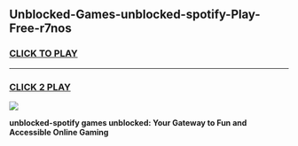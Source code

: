 
## Unblocked-Games-unblocked-spotify-Play-Free-r7nos
<h3>
<a href="https://premium76.site?title=unblocked-spotify&ref=10A">CLICK TO PLAY</a></h3>
<hr>

<h3>
<a href="https://premium76.site?title=unblocked-spotify&ref=10A">CLICK 2 PLAY</a>
  
</h3>

<a href="https://premium76.site?title=unblocked-spotify&ref=10A"><img src="https://clearcache.store/games.png"></a>


**unblocked-spotify games unblocked: Your Gateway to Fun and Accessible Online Gaming**
